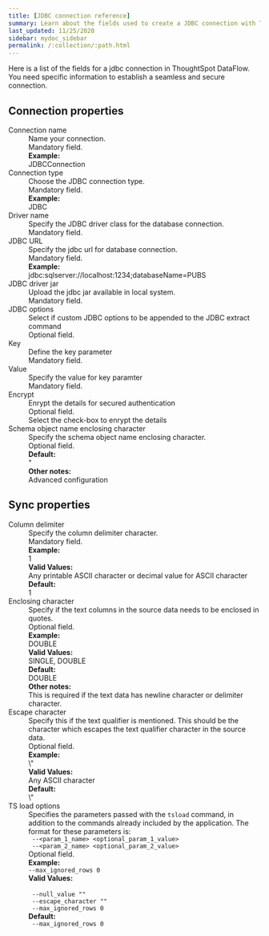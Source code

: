 ```yaml
---
title: [JDBC connection reference]
summary: Learn about the fields used to create a JDBC connection with ThoughtSpot DataFlow.
last_updated: 11/25/2020
sidebar: mydoc_sidebar
permalink: /:collection/:path.html
---
```


Here is a list of the fields for a jdbc connection in ThoughtSpot DataFlow. You need specific information to establish a seamless and secure connection.

## Connection properties

<dl id="dataflow-jdbc-connection-properties">
<dlentry id="dataflow-jdbc-conn-connection-name"><dt>Connection name</dt><dd id="connection-name-description">Name your connection.</dd><dd id="connection-name-required">Mandatory field.</dd><dd id="connection-name-example"><strong>Example:</strong><br/>JDBCConnection</dd></dlentry>
<dlentry id="dataflow-jdbc-conn-connection-type"><dt>Connection type</dt><dd id="connection-type-description">Choose the JDBC connection type.</dd><dd id="connection-type-required">Mandatory field.</dd><dd id="connection-type-example"><strong>Example:</strong><br/>JDBC</dd></dlentry>
<dlentry id="dataflow-jdbc-conn-driver-name"><dt>Driver name</dt><dd id="driver-name-description">Specify the JDBC driver class for the database connection.</dd><dd id="driver-name-required">Mandatory field.</dd></dlentry>
<dlentry id="dataflow-jdbc-conn-jdbc-url"><dt>JDBC URL</dt><dd id="jdbc-url-description">Specify the jdbc url for database connection.</dd><dd id="jdbc-url-required">Mandatory field.</dd><dd id="jdbc-url-example"><strong>Example:</strong><br/>jdbc:sqlserver://localhost:1234;databaseName=PUBS</dd></dlentry>
<dlentry id="dataflow-jdbc-conn-jdbc-driver-jar"><dt>JDBC driver jar</dt><dd id="jdbc-driver-jar-description">Upload the jdbc jar available in local system.</dd><dd id="jdbc-driver-jar-required">Mandatory field.</dd></dlentry>
<dlentry id="dataflow-jdbc-conn-jdbc-options"><dt>JDBC options</dt><dd id="jdbc-options-description">Select if custom JDBC options to be appended to the JDBC extract command</dd><dd id="jdbc-options-required">Optional field.</dd></dlentry>
<dlentry id="dataflow-jdbc-conn-key"><dt>Key</dt><dd id="key-description">Define the key parameter</dd><dd id="key-required">Mandatory field.</dd></dlentry>
<dlentry id="dataflow-jdbc-conn-value"><dt>Value</dt><dd id="value-description">Specify the value for key paramter</dd><dd id="value-required">Mandatory field.</dd></dlentry>
<dlentry id="dataflow-jdbc-conn-encrypt"><dt>Encrypt</dt><dd id="encrypt-description">Enrypt the details for secured authentication</dd><dd id="encrypt-required">Optional field.<br/>Select the check-box to enrypt the details</dd></dlentry>
<dlentry id="dataflow-jdbc-conn-schema-object-name-enclosing-character"><dt>Schema object name enclosing character</dt><dd id="schema-object-name-enclosing-character-description">Specify the schema object name enclosing character.</dd><dd id="schema-object-name-enclosing-character-required">Optional field.</dd><dd id="schema-object-name-enclosing-character-default"><strong>Default:</strong><br/>"</dd><dd id="schema-object-name-enclosing-character-other"><strong>Other notes:</strong><br/>Advanced configuration</dd></dlentry>
</dl>


## Sync properties

<dl id="dataflow-jdbc-sync-properties">
<dlentry id="dataflow-jdbc-sync-column-delimiter"><dt>Column delimiter</dt><dd id="column-delimiter-description">Specify the column delimiter character.</dd><dd id="column-delimiter-required">Mandatory field.</dd><dd id="column-delimiter-example"><strong>Example:</strong><br/>1</dd><dd id="column-delimiter-valid-values"><strong>Valid Values:</strong><br/>Any printable ASCII character or decimal value for ASCII character</dd><dd id="column-delimiter-default"><strong>Default:</strong><br/>1</dd></dlentry>
<dlentry id="dataflow-jdbc-sync-enclosing-character"><dt>Enclosing character</dt><dd id="enclosing-character-description">Specify if the text columns in the source data needs to be enclosed in quotes.</dd><dd id="enclosing-character-required">Optional field.</dd><dd id="enclosing-character-example"><strong>Example:</strong><br/>DOUBLE</dd><dd id="enclosing-character-valid-values"><strong>Valid Values:</strong><br/>SINGLE, DOUBLE</dd><dd id="enclosing-character-default"><strong>Default:</strong><br/>DOUBLE</dd><dd id="enclosing-character-other"><strong>Other notes:</strong><br/>This is required if the text data has newline character or delimiter character.</dd></dlentry>
<dlentry id="dataflow-jdbc-sync-escape-character"><dt>Escape character</dt><dd id="escape-character-description">Specify this if the text qualifier is mentioned. This should be the character which escapes the text qualifier character in the source data.</dd><dd id="escape-character-required">Optional field.</dd><dd id="escape-character-example"><strong>Example:</strong><br/>\"</dd><dd id="escape-character-valid-values"><strong>Valid Values:</strong><br/>Any ASCII character</dd><dd id="escape-character-default"><strong>Default:</strong><br/>\"</dd></dlentry>
<dlentry id="dataflow-jdbc-sync-ts-load-options"><dt>TS load options</dt><dd id="ts-load-options-description">Specifies the parameters passed with the <code>tsload</code> command, in addition to the commands already included by the application. The format for these parameters is:<br/><code> --&lt;param_1_name&gt; &lt;optional_param_1_value&gt;</code><br/><code> --&lt;param_2_name&gt; &lt;optional_param_2_value&gt;</code></dd><dd id="ts-load-options-required">Optional field.</dd><dd id="ts-load-options-example"><strong>Example:</strong><br/><code>--max_ignored_rows 0</code></dd><dd id="ts-load-options-valid-values"><strong>Valid Values:</strong><br/><br/><code> --null_value ""</code><br/><code> --escape_character ""</code><br/><code> --max_ignored_rows 0</code></dd><dd id="ts-load-options-default"><strong>Default:</strong><br/><code> --max_ignored_rows 0</code></dd></dlentry>
</dlentry>
</dl>
